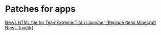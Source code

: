 # Patches for apps 
<a href="https://github.com/NoNameForGithub/p4a/archive/munbranch.zip" download="munpatch.zip">News HTML file for TeamExtreme/Titan Launcher [Replace dead Minecraft News Tumblr]</a>
